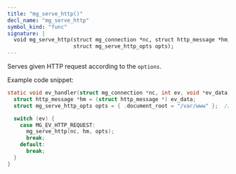 ```yaml
---
title: "mg_serve_http()"
decl_name: "mg_serve_http"
symbol_kind: "func"
signature: |
  void mg_serve_http(struct mg_connection *nc, struct http_message *hm,
                     struct mg_serve_http_opts opts);
---
```


Serves given HTTP request according to the `options`.

Example code snippet:

```c
static void ev_handler(struct mg_connection *nc, int ev, void *ev_data) {
  struct http_message *hm = (struct http_message *) ev_data;
  struct mg_serve_http_opts opts = { .document_root = "/var/www" };  // C99

  switch (ev) {
    case MG_EV_HTTP_REQUEST:
      mg_serve_http(nc, hm, opts);
      break;
    default:
      break;
  }
}
``` 

